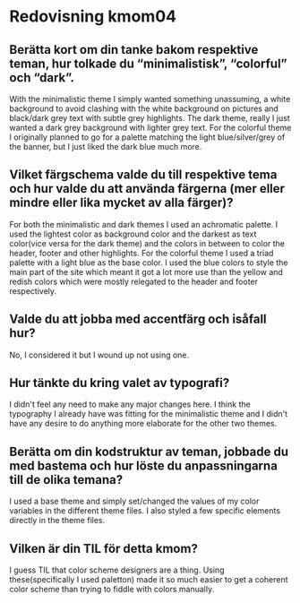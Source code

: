 ---
---
Redovisning kmom04
=========================
Berätta kort om din tanke bakom respektive teman, hur tolkade du “minimalistisk”, “colorful” och “dark”.
-----------------------------------------------------------------------
With the minimalistic theme I simply wanted something unassuming, a white background to avoid clashing with the white background on pictures and black/dark grey text with subtle grey highlights. The dark theme, really I just wanted a dark grey background with lighter grey text. For the colorful theme I originally planned to go for a palette matching the light blue/silver/grey of the banner, but I just liked the dark blue much more.

Vilket färgschema valde du till respektive tema och hur valde du att använda färgerna (mer eller mindre eller lika mycket av alla färger)?
-----------------------------------------------------------------------
For both the minimalistic and dark themes I used an achromatic palette. I used the lightest color as background color and the darkest as text color(vice versa for the dark theme) and the colors in between to color the header, footer and other highlights. For the colorful theme I used a triad palette with a light blue as the base color. I used the blue colors to style the main part of the site which meant it got a lot more use than the yellow and redish colors which were mostly relegated to the header and footer respectively.

Valde du att jobba med accentfärg och isåfall hur?
-----------------------------------------------------------------------
No, I considered it but I wound up not using one.

Hur tänkte du kring valet av typografi?
-----------------------------------------------------------------------
I didn't feel any need to make any major changes here. I think the typography I already have was fitting for the minimalistic theme and I didn't have any desire to do anything more elaborate for the other two themes.

Berätta om din kodstruktur av teman, jobbade du med bastema och hur löste du anpassningarna till de olika temana?
-----------------------------------------------------------------------
I used a base theme and simply set/changed the values of my color variables in the different theme files. I also styled a few specific elements directly in the theme files.

Vilken är din TIL för detta kmom?
-----------------------------------------------------------------------
I guess TIL that color scheme designers are a thing. Using these(specifically I used paletton) made it so much easier to get a coherent color scheme than trying to fiddle with colors manually.
